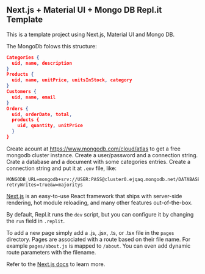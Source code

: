 ## Next.js + Material UI + Mongo DB Repl.it Template

This is a template project using Next.js, Material UI and Mongo DB.

The MongoDb folows this structure:

```json
Categories {
  uid, name, description
}
Products {
  uid, name, unitPrice, unitsInStock, category
}
Customers {
  uid, name, email
}
Orders {
  uid, orderDate, total,
  products {
    uid, quantity, unitPrice
  } 
}
```

Create acount at https://www.mongodb.com/cloud/atlas to get a free mongodb cluster instance. Create a user/password and a connection string. Crate a database and a document with some categories entries. Create a connection string and put it at `.env` file, like:

```
MONGODB_URL=mongodb+srv://USER:PASS@cluster0.ejqaq.mongodb.net/DATABASE?retryWrites=true&w=majoritys
```

[Next.js](https://nextjs.org/) is an easy-to-use React framework that ships with server-side rendering, hot module reloading, and many other features out-of-the-box. 

By default, Repl.it runs the `dev` script, but you can configure it by changing the `run` field in `.replit`.

To add a new page simply add a .js, .jsx, .ts, or .tsx file in the `pages` directory. Pages are associated with a route based on their file name. For example `pages/about.js` is mapped to `/about`. You can even add dynamic route parameters with the filename.

Refer to the [Next.js docs](https://nextjs.org/docs/getting-started) to learn more.
